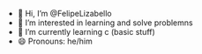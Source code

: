 - 👋 Hi, I’m @FelipeLizabello
- 👀 I’m interested in learning and solve problemns
- 🌱 I’m currently learning c (basic stuff)
- 😄 Pronouns: he/him

<!---
FelipeLizabello/FelipeLizabello is a ✨ special ✨ repository because its `README.md` (this file) appears on your GitHub profile.
You can click the Preview link to take a look at your changes.
--->
